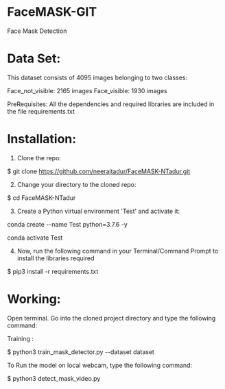 # FaceMASK-GIT
 Face Mask Detection
 # Data Set: 
  This dataset consists of 4095 images belonging to two classes:

  Face_not_visible: 2165 images
  Face_visible: 1930 images

PreRequisites:
All the dependencies and required libraries are included in the file requirements.txt

# Installation:

1. Clone the repo:

$ git clone https://github.com/neerajtadur/FaceMASK-NTadur.git

2. Change your directory to the cloned repo:

$ cd FaceMASK-NTadur

3. Create a Python virtual environment 'Test' and activate it:

conda create --name Test python=3.7.6 -y

conda activate Test

4. Now, run the following command in your Terminal/Command Prompt to install the libraries required

$ pip3 install -r requirements.txt


# Working:

Open terminal. Go into the cloned project directory and type the following command:

Training :

$ python3 train_mask_detector.py --dataset dataset

To Run the model on local webcam, type the following command:

$ python3 detect_mask_video.py 



